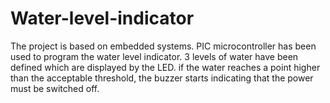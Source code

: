 # Water-level-indicator

The project is based on embedded systems. 
PIC microcontroller has been used to program the water level indicator.
3 levels of water have been defined which are displayed by the LED.
if the water reaches a point higher than the acceptable threshold, the buzzer starts indicating that the power must be switched off.
